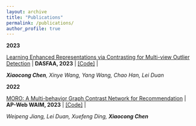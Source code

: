 ```yaml
---
layout: archive
title: "Publications"
permalink: /publications/
author_profile: true
---
```


**2023**


[Learning Enhanced Representations via Contrasting for Multi-view Outlier Detection](https://link.springer.com/chapter/10.1007/978-3-031-30678-5_9) \|  **DASFAA, 2023** \| [[Code]](https://github.com/Xiaocong-Chen/OAM-ECMOD-2023) \|

_**Xiaocong Chen**, Xinye Wang, Yang Wang, Chao Han, Lei Duan_


**2022**


[MORO: A Multi-behavior Graph Contrast Network for Recommendation](https://link.springer.com/chapter/10.1007/978-3-031-25201-3_9) \|  **AP-Web WAIM, 2023** \| [[Code]](https://github.com/scu-kdde/Rec-MORO-2022) \|

_Weipeng Jiang, Lei Duan, Xuefeng Ding, **Xiaocong Chen**_
